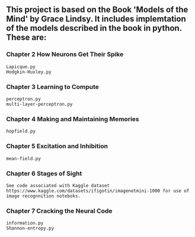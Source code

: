 ## This project is based on the Book 'Models of the Mind' by Grace Lindsy. It includes implemtation of the models described in the book in python. These are:

### Chapter 2 How Neurons Get Their Spike
	Lapicque.py
	Hodgkin-Huxley.py

### Chapter 3 Learning to Compute
	perceptron.py
	multi-layer-perceptron.py

### Chapter 4 Making and Maintaining Memories
	hopfield.py

### Chapter 5 Excitation and Inhibition
	mean-field.py

### Chapter 6 Stages of Sight
	See code associated with Kaggle dataset https://www.kaggle.com/datasets/ifigotin/imagenetmini-1000 for use of image recognnition noteboks. 

### Chapter 7 Cracking the Neural Code
	information.py
	Shannon-entropy.py
